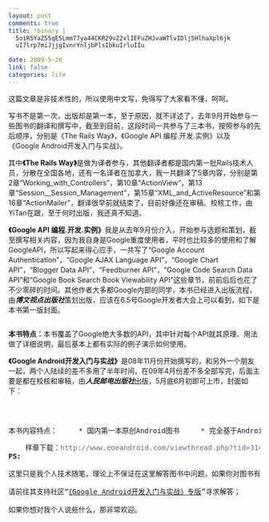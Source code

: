 ```yaml
--- 
layout: post
comments: true
title: !binary |
  5oiR5YaZ55qE5Lmm77ya44CKR29vZ2xlIEFuZHJvaWTlvIDlj5HlhaXpl6jk
  uI7lrp7miJjjgIvnrYnljbPlsIbkuIrluIIu

date: 2009-5-20
link: false
categories: life
---
```

这篇文章是非技术性的，所以使用中文写，免得写了大家看不懂，呵呵。

写书不是第一次，出版却是第一本，至于原因，就不详述了，去年9月开始参与一些图书的翻译和撰写中，截至到目前，这段时间一共参与了三本书，按照参与的先后顺序，分别是《The Rails Way》，《Google API 编程.开发.实例》以及《Google Android开发入门与实战》。

其中<strong>《The Rails Way》</strong>是做为译者参与，其他翻译者都是国内第一批Rails技术人员，分散在全国各地，还有一名译者在加拿大，我一共翻译了5章内容，分别是第2章“Working_with_Controllers”，第10章“ActionView”，第13章“Session__Session_Management”，第15章“XML_and_ActiveResource”和第16章“ActionMailer”，翻译很早前就结束了，目前好像还在审稿、校核工作，由YiTan在跟，至于何时出版，我还真不知道。

<strong>《Google API 编程.开发.实例》</strong>我是从去年9月份介入，开始参与选题和策划，截至撰写相关内容，因为我自身是Google重度使用者，平时也比较多的使用和了解GoogleAPI，所以写起来得心应手，一共写了“Google Account Authentication”，“Google AJAX Language API”，“Google Chart API”，“Blogger Data API”，“Feedburner API”，“Google Code Search Data API”和“Google Book Search Book Viewability API”这些章节，前前后后也花了不少零碎的时间。其他作者大多都Google内部的同学，本书已经进入出版流程，由<em><strong>博文视点出版社</strong></em>策划出版，应该在6.5号Google开发者大会上可以看到，如下是本书第一版封面。

<img src="http://lh3.ggpht.com/_GiZR7A3zZ6s/Sia51aYjlYI/AAAAAAAAEQQ/fn6E_7nW0OM/s400/%E5%B0%81%E9%9D%A2%EF%BC%88%E5%B0%8F%EF%BC%89.jpg" alt="" />

<strong>本书特点：</strong>本书覆盖了Google绝大多数的API，其中针对每个API就其原理、用法做了详细说明，最后基本上都有实际的例子演示如何使用。

<strong>《Google Android开发入门与实战》</strong>是08年11月份开始撰写的，和另外一个朋友一起，两个人陆续的差不多用了半年时间，在09年4月份差不多全部写完，后面主要是都在校核和审稿，由<em><strong>人民邮电出版社</strong></em>出版，5月底6月初即可上市，封面如下：

<img src="http://lh5.ggpht.com/_GiZR7A3zZ6s/Sia-Kho8JgI/AAAAAAAAEQc/UFMp_3V_etA/s400/google_android.jpg" alt="" />

&nbsp;
<pre class="note" style="font-family: monospace; font-size: 1em;">本书内容特点：     * 国内第一本原创Android图书     * 完全基于Android最新的SDK1.5     * 全书除了大量小型案例之外还包含了5个Android平台下的完整商业实例及源码分析，分别是RSS阅读器、      基于GoogleMap的个人GPS、豆瓣客户端、在线音乐播放器、手机信息助手     * 随书附赠的光盘中包含300分钟的详细教学视频以及Android开发必备的开发资源     * 读者对于此书内容的疑问可以访问<a style="color: #666699; text-decoration: none; cursor: pointer;" href="http://www.eoeandroid.com/" rel="nofollow" target="_blank">http://www.eoeandroid.com</a>社区，作者团队将会及时解答，不在这里解答，谢谢。{% endcodeblock %}
<pre class="note" style="font-family: monospace; font-size: 1em;">    样章下载：<a style="color: #666699; text-decoration: none; cursor: pointer;" href="http://www.eoeandroid.com/viewthread.php?tid=314&amp;extra=page%3D1" rel="nofollow" target="_blank">http://www.eoeandroid.com/viewthread.php?tid=314&amp;extra=page%3D1</a>    视频下载：<a style="color: #666699; text-decoration: none; cursor: pointer;" href="http://www.eoeandroid.com/viewthread.php?tid=328&amp;extra=page%3D1" rel="nofollow" target="_blank">http://www.eoeandroid.com/viewthread.php?tid=328&amp;extra=page%3D1</a>{% endcodeblock %}
<strong>PS:</strong>

这里只是我个人技术随笔，理论上不保证在这里解答图书中问题，如果你对图书有问题，

请前往其支持社区“<a href="http://www.eoeandroid.com/forumdisplay.php?fid=35&amp;page=1">《Google Android开发入门与实战》专版</a>”寻求解答；

如果你想对我个人说些什么，那非常欢迎。
